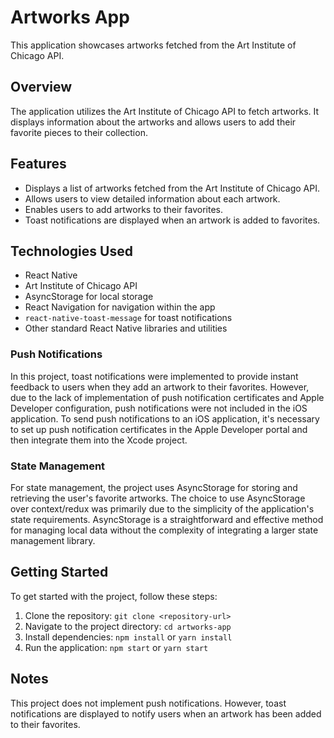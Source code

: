 # Artworks App

This application showcases artworks fetched from the Art Institute of Chicago API.

## Overview

The application utilizes the Art Institute of Chicago API to fetch artworks. It displays information about the artworks and allows users to add their favorite pieces to their collection.

## Features

- Displays a list of artworks fetched from the Art Institute of Chicago API.
- Allows users to view detailed information about each artwork.
- Enables users to add artworks to their favorites.
- Toast notifications are displayed when an artwork is added to favorites.

## Technologies Used

- React Native
- Art Institute of Chicago API
- AsyncStorage for local storage
- React Navigation for navigation within the app
- `react-native-toast-message` for toast notifications
- Other standard React Native libraries and utilities

### Push Notifications

In this project, toast notifications were implemented to provide instant feedback to users when they add an artwork to their favorites. However, due to the lack of implementation of push notification certificates and Apple Developer configuration, push notifications were not included in the iOS application. To send push notifications to an iOS application, it's necessary to set up push notification certificates in the Apple Developer portal and then integrate them into the Xcode project.

### State Management

For state management, the project uses AsyncStorage for storing and retrieving the user's favorite artworks. The choice to use AsyncStorage over context/redux was primarily due to the simplicity of the application's state requirements. AsyncStorage is a straightforward and effective method for managing local data without the complexity of integrating a larger state management library.

## Getting Started

To get started with the project, follow these steps:

1. Clone the repository: `git clone <repository-url>`
2. Navigate to the project directory: `cd artworks-app`
3. Install dependencies: `npm install` or `yarn install`
4. Run the application: `npm start` or `yarn start`

## Notes

This project does not implement push notifications. However, toast notifications are displayed to notify users when an artwork has been added to their favorites.
